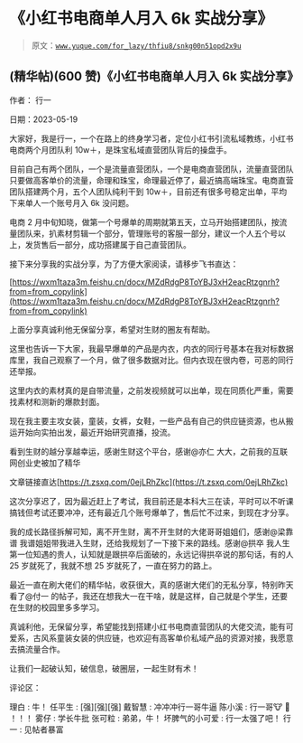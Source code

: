 # 《小红书电商单人月入 6k 实战分享》

> 原文：[`www.yuque.com/for_lazy/thfiu8/snkg00n51opd2x9u`](https://www.yuque.com/for_lazy/thfiu8/snkg00n51opd2x9u)



## (精华帖)(600 赞)《小红书电商单人月入 6k 实战分享》 

作者： 行一 

日期：2023-05-19 

大家好，我是行一，一个在路上的终身学习者，定位小红书引流私域教练，小红书电商两个月团队利 10w＋，是珠宝私域直营团队背后的操盘手。 

目前自己有两个团队，一个是流量直营团队，一个是电商直营团队，流量直营团队只要做高客单价的流量，命理和珠宝，命理最近停了，最近搞高端珠宝。电商直营团队搭建两个月，五个人团队纯利干到 10w＋，目前还有很多号稳定出单，平均下来单人一个账号月入 6k 没问题。 

电商 2 月中旬知晓，做第一个号爆单的周期就第五天，立马开始搭建团队，按流量团队来，扒素材剪辑一个部分，管理账号的客服一部分，建议一个人五个号以上，发货售后一部分，成功搭建属于自己直营团队。 

接下来分享我的实战分享，为了方便大家阅读，请移步飞书直达： 

[https://wxm1taza3m.feishu.cn/docx/MZdRdgP8ToYBJ3xH2eacRtzgnrh?from=from_copylink](https://wxm1taza3m.feishu.cn/docx/MZdRdgP8ToYBJ3xH2eacRtzgnrh?from=from_copylink) 

上面分享真诚利他无保留分享，希望对生财的圈友有帮助。 

这里也告诉一下大家，我最早爆单的产品是内衣，内衣的同行号基本在我对标数据库里，我自己观察了一个月，做了很多数据对比。但内衣现在很内卷，可恶的同行还举报。 

这里内衣的素材真的是自带流量，之前发视频就可以出单，现在同质化严重，需要找素材和测新的爆款封面。 

现在我主要主攻女装，童装，女裤，女鞋，一些产品有自己的供应链资源，也从搬运开始向实拍出发，最近开始研究直播，投流。 

看到生财的越分享越幸运，感谢生财这个平台，感谢@亦仁 大大，之前我的互联网创业史被加了精华 

文章链接直达[https://t.zsxq.com/0ejLRhZkc](https://t.zsxq.com/0ejLRhZkc) 

这次分享迟了，因为最近赶上了考试，我目前还是本科大三在读，平时可以不听课搞钱但考试还要冲冲，还有最近几个账号爆单了，售后忙不过来，到现在才分享。 

我的成长路径拆解可知，离不开生财，离不开生财的大佬哥哥姐姐们，感谢@梁靠谱 我谱姐姐带我进入生财，还给我规划了一下接下来的路线。感谢@拱卒 我人生第一位知遇的贵人，认知就是跟拱卒后面破的，永远记得拱卒说的那句话，有的人 25 岁就死了，我就不想 25 岁就死了，一直在努力的路上。 

最近一直在刷大佬们的精华帖，收获很大，真的感谢大佬们的无私分享，特别昨天看了@付一 的帖子，我还在想我大一在干啥，就是这样，自己就是个学生，还要在生财的校园里多多学习。 

真诚利他，无保留分享，希望能找到搭建小红书电商直营团队的大佬交流，能有可爱系，古风系童装女装的供应链，也欢迎有高客单价私域产品的资源对接，我愿意去搞流量合作。 

让我们一起破认知，破信息，破圈层，一起生财有术！ 

评论区： 

理白 : 牛！ 任平生 : [强][强][强] 戴智慧 : 冲冲冲行一哥牛逼 陈小溪 : 行一哥🐮 🍺 ！！！ 雾仔 : 学长牛批 张可粒 : 弟弟，牛！ 坏脾气的小可爱 : 行一太强了吧！ 行一 : 见帖者暴富